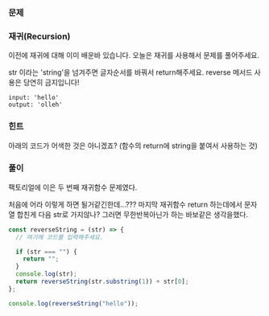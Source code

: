 ### 문제

### 재귀(Recursion)

이전에 재귀에 대해 이미 배운바 있습니다.
오늘은 재귀를 사용해서 문제를 풀어주세요.

str 이라는 'string'을 넘겨주면 글자순서를 바꿔서 return해주세요.
reverse 메서드 사용은 당연히 금지입니다!

```
input: 'hello'
output: 'olleh'

```

### 힌트

아래의 코드가 어색한 것은 아니겠죠?
(함수의 return에 string을 붙여서 사용하는 것)

### 풀이

팩토리얼에 이은 두 번째 재귀함수 문제였다.

처음에 어라 이렇게 하면 될거같긴한데...??? 마지막 재귀함수 return 하는데에서 문자열 합친게 다음 str로 가지않나? 그러면 무한반복아닌가 하는 바보같은 생각을했다.

```js
const reverseString = (str) => {
  // 여기에 코드를 입력해주세요.

  if (str === "") {
    return "";
  }
  console.log(str);
  return reverseString(str.substring(1)) + str[0];
};

console.log(reverseString("hello"));
```
